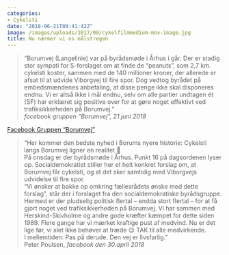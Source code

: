 ```yaml
---
categories:
- Cykelsti
date: "2018-06-21T09:41:42Z"
image: /images/uploads/2017/09/cykelfilmmedium-mov-image.jpg
title: Nu nærmer vi os målstregen
---
```


> “Borumvej (Langelinie) var på byrådsmøde i Århus i går. Der er stadig stor sympati for S-forslaget om at finde de “peanuts”, som 2,7 km. cykelsti koster, sammen med de 140 millioner kroner, der allerede er afsat til at udvide Viborgvej til fire spor. Dog vedtog byrådet på embedsmændenes anbefaling, at disse penge ikke skal disponeres endnu. Vi er altså ikke i mål endnu, selv om alle partier undtagen ét (SF) har erklæret sig positive over for at gøre noget effektivt ved trafiksikkerheden på Borumvej.”  
> *facebook gruppen “Borumvej”, 21.juni 2018*

[Facebook Gruppen “Borumvej”](https://www.facebook.com/borumvej.dk/?hc_ref=ARSdNzUrl-vtdZ3otF5NeYz4oxFHCTdWKab3etvCO1AeACa9dLawBCJe-RQJTLotua0&fref=nf)

> “Her kommer den bedste nyhed i Borums nyere historie: Cykelsti langs Borumvej ligner en realitet 🙂  
> På onsdag er der byrådsmøde i Århus. Punkt 16 på dagsordenen lyser op. Socialdemokratiet stiller her et helt konkret forslag om, at Borumvej får cykelsti, og at det sker samtidig med Viborgvejs udvidelse til fire spor.  
> “Vi ønsker at bakke op omkring fællesrådets ønske med dette forslag”, står der i forslaget fra den socialdemokratiske byrådsgruppe.  
> Hermed er der pludselig politisk flertal – endda stort flertal – for at få gjort noget ved trafiksikkerheden på Borumvej. Vi har sammen med Herskind-Skivholme og andre gode kræfter kæmpet for dette siden 1989. Flere gange har vi mærket kraftige pust af medvind. Nu er det lige før, vi slet ikke behøver at træde 😉 TAK til alle medvirkende.  
> I mellemtiden: Pas på derude. Den vej er livsfarlig.”  
> Peter Poulsen, *facebook den 30.april 2018*